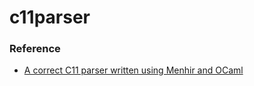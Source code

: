 # c11parser

### Reference
- [A correct C11 parser written using Menhir and OCaml](https://github.com/jhjourdan/C11parser)

